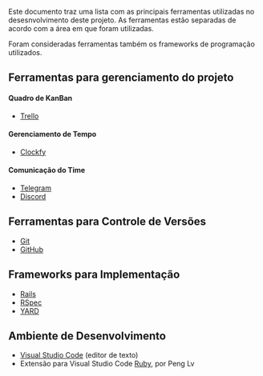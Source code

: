 Este documento traz uma lista com as principais ferramentas utilizadas no desesnvolvimento deste projeto. As ferramentas estão separadas de acordo com a área em que foram utilizadas.

Foram consideradas ferramentas também os frameworks de programação utilizados.

## Ferramentas para gerenciamento do projeto

#### Quadro de KanBan
- [Trello](https://trello.com/)

#### Gerenciamento de Tempo
- [Clockfy](https://clockify.me/)

#### Comunicação do Time
- [Telegram](https://web.telegram.org/)
- [Discord](https://discordapp.com/)
  
## Ferramentas para Controle de Versões
- [Git](https://git-scm.com/)
- [GitHub](https://github.com/)

## Frameworks para Implementação
- [Rails](https://rubyonrails.org/)
- [RSpec](http://rspec.info/)
- [YARD](https://yardoc.org/index.html)

## Ambiente de Desenvolvimento
- [Visual Studio Code](https://code.visualstudio.com/) (editor de texto)
- Extensão para Visual Studio Code [Ruby](https://marketplace.visualstudio.com/items?itemName=rebornix.Ruby), por Peng Lv
